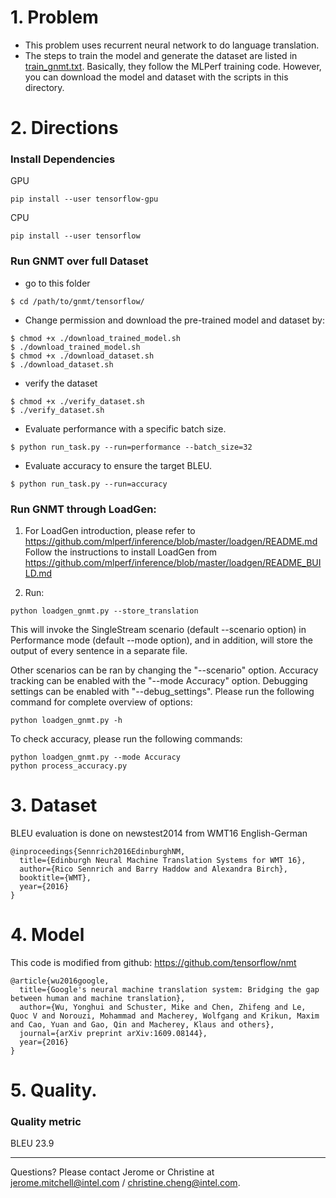 # 1. Problem
- This problem uses recurrent neural network to do language translation.
- The steps to train the model and generate the dataset are listed in [train_gnmt.txt](https://github.intel.com/Intel-MLPerf/inference/blob/master/gnmt/nmt/train_gnmt.txt). Basically, they follow the MLPerf training code. However, you can download the model and dataset with the scripts in this directory.

# 2. Directions

### Install Dependencies

GPU
```
pip install --user tensorflow-gpu
```

CPU
```
pip install --user tensorflow
```

### Run GNMT over full Dataset

- go to this folder
```
$ cd /path/to/gnmt/tensorflow/
```

- Change permission and download the pre-trained model and dataset by:

```
$ chmod +x ./download_trained_model.sh
$ ./download_trained_model.sh
$ chmod +x ./download_dataset.sh
$ ./download_dataset.sh
```

- verify the dataset

```
$ chmod +x ./verify_dataset.sh
$ ./verify_dataset.sh
```

- Evaluate performance with a specific batch size.
```
$ python run_task.py --run=performance --batch_size=32
```

- Evaluate accuracy to ensure the target BLEU.
```
$ python run_task.py --run=accuracy
```

### Run GNMT through LoadGen:
1.  For LoadGen introduction, please refer to https://github.com/mlperf/inference/blob/master/loadgen/README.md
Follow the instructions to install LoadGen from https://github.com/mlperf/inference/blob/master/loadgen/README_BUILD.md

2.  Run:
```
python loadgen_gnmt.py --store_translation
```

This will invoke the SingleStream scenario (default --scenario option) in Performance mode (default --mode option), and in addition, will store the output of every sentence in a separate file.

Other scenarios can be ran by changing the "--scenario" option. Accuracy tracking can be enabled with the "--mode Accuracy" option. Debugging settings can be enabled with "--debug_settings". Please run the following command for complete overview of options:
```
python loadgen_gnmt.py -h
```

To check accuracy, please run the following commands:
```
python loadgen_gnmt.py --mode Accuracy
python process_accuracy.py
```

# 3. Dataset

BLEU evaluation is done on newstest2014 from WMT16 English-German 
```
@inproceedings{Sennrich2016EdinburghNM,
  title={Edinburgh Neural Machine Translation Systems for WMT 16},
  author={Rico Sennrich and Barry Haddow and Alexandra Birch},
  booktitle={WMT},
  year={2016}
}
```

# 4. Model

This code is modified from github: https://github.com/tensorflow/nmt

```
@article{wu2016google,
  title={Google's neural machine translation system: Bridging the gap between human and machine translation},
  author={Wu, Yonghui and Schuster, Mike and Chen, Zhifeng and Le, Quoc V and Norouzi, Mohammad and Macherey, Wolfgang and Krikun, Maxim and Cao, Yuan and Gao, Qin and Macherey, Klaus and others},
  journal={arXiv preprint arXiv:1609.08144},
  year={2016}
}

```
# 5. Quality.
### Quality metric
BLEU 23.9

---
Questions? Please contact Jerome or Christine at jerome.mitchell@intel.com / christine.cheng@intel.com.



